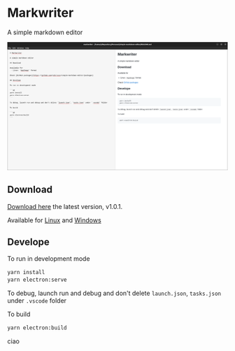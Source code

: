 # Markwriter

A simple markdown editor

![](./sample-image.png)

## Download

[Download here](https://github.com/sdiricco/simple-markdown-editor/releases/tag/1.0.1) the latest version, v1.0.1.

Available for [Linux](https://github.com/sdiricco/simple-markdown-editor/releases/tag/1.0.1) and [Windows](https://github.com/sdiricco/simple-markdown-editor/releases/tag/1.0.1)


## Develope

To run in development mode

```sh
yarn install
yarn electron:serve
```

To debug, launch run and debug and don't delete `launch.json`, `tasks.json` under `.vscode` folder

To build

```sh
yarn electron:build
```
ciao 
